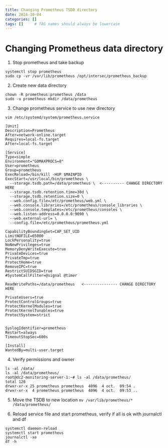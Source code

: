 ```yaml
---
title: Changing Prometheus TSDB directory
date: 2024-10-04
categories: []
tags: []     # TAG names should always be lowercase
---
```



# Changing Prometheus data directory

1. Stop prometheus and take backup

```
systemctl stop prometheus
sudo cp -vr /var/lib/prometheus /opt/intersec/prometheus_backup
```

2. Create new data directory

```
chown -R prometheus:prometheus /data
sudo -u prometheus mkdir /data/prometheus
```

3. Change prometheus service to use new directory

```
vim /etc/systemd/system/prometheus.service
```

```
[Unit]
Description=Prometheus
After=network-online.target
Requires=local-fs.target
After=local-fs.target

[Service]
Type=simple
Environment="GOMAXPROCS=8"
User=prometheus
Group=prometheus
ExecReload=/bin/kill -HUP $MAINPID
ExecStart=/usr/local/bin/prometheus \
  --storage.tsdb.path=/data/prometheus \  <---------- CHANGE DIRECTORY HERE
  --storage.tsdb.retention.time=30d \
  --storage.tsdb.retention.size=0 \
  --web.config.file=/etc/prometheus/web.yml \
  --web.console.libraries=/etc/prometheus/console_libraries \
  --web.console.templates=/etc/prometheus/consoles \
  --web.listen-address=0.0.0.0:9090 \
  --web.external-url= \
  --config.file=/etc/prometheus/prometheus.yml

CapabilityBoundingSet=CAP_SET_UID
LimitNOFILE=65000
LockPersonality=true
NoNewPrivileges=true
MemoryDenyWriteExecute=true
PrivateDevices=true
PrivateTmp=true
ProtectHome=true
RemoveIPC=true
RestrictSUIDSGID=true
#SystemCallFilter=@signal @timer

ReadWritePaths=/data/prometheus   <--------------- CHANGE DIRECTORY HERE

PrivateUsers=true
ProtectControlGroups=true
ProtectKernelModules=true
ProtectKernelTunables=true
ProtectSystem=strict


SyslogIdentifier=prometheus
Restart=always
TimeoutStopSec=600s

[Install]
WantedBy=multi-user.target

```


4. Verify permissions and owner


```
ls -al /data/
ls -al /data/prometheus/
root@dc2-monitoring-server-1:~# ls -al /data/prometheus/
total 120
drwxr-xr-x 25 prometheus prometheus  4096  4 oct.  09:54 .
drwxr-xr-x  4 prometheus prometheus  4096  4 oct.  09:53 ..
```

5. Move the TSDB to new location
`mv /var/lib/prometheus/* /data/prometheus/`

6. Reload service file and start prometheus, verify if all is ok with journalctl and df
```
systemctl daemon-reload
systemctl start prometheus
journalctl -xe
df -h
```

